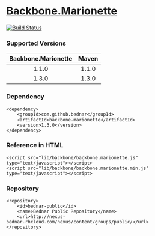 [Backbone.Marionette](https://github.com/marionettejs/backbone.marionette)
======
[![Build Status](https://api.travis-ci.org/bednar/Backbone.Marionette.png?branch=master)](https://travis-ci.org/bednar/Backbone.Marionette)

### Supported Versions

|   Backbone.Marionette |   Maven   |
|:---------------------:|:---------:|
|       1.1.0           |   1.1.0   |
|       1.3.0           |   1.3.0   |


### Dependency

    <dependency>
        <groupId>com.github.bednar</groupId>
        <artifactId>backbone-marionette</artifactId>
        <version>1.3.0</version>
    </dependency>

### Reference in HTML

    <script src="lib/backbone/backbone.marionette.js" type="text/javascript"></script>
    <script src="lib/backbone/backbone.marionette.min.js" type="text/javascript"></script>
    
### Repository

    <repository>
        <id>bednar-public</id>
        <name>Bednar Public Repository</name>
        <url>http://nexus-bednar.rhcloud.com/nexus/content/groups/public/</url>
    </repository>
